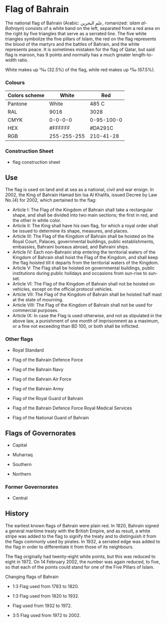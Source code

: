 # Flag of Bahrain

The national flag of Bahrain (Arabic: علم البحرين, romanized: *ʿalam al-Baḥrayn*) consists of a white band on the left, separated from a red area on the right by five triangles that serve as a serrated line. The five white triangles symbolize the five pillars of Islam, the red on the flag represents the blood of the martyrs and the battles of Bahrain, and the white represents peace. It is sometimes mistaken for the flag of Qatar, but said flag is maroon, has 9 points and normally has a much greater length-to-width ratio.

White makes up 13⁄40 (32.5%) of the flag, while red makes up 27⁄40 (67.5%).

### Colours

|  Colors scheme | White       | Red         |
| -------------- | ----------- | ----------- |
| Pantone        | White       | 485 C       |
| RAL            | 9016        | 3028        |
| CMYK           | 0-0-0-0     | 0-95-100-0  |
| HEX            | #FFFFFF     | #DA291C     |
| RGB            | 255-255-255 | 210-41-28   |

### Construction Sheet

- flag construction sheet

## Use

The flag is used on land and at sea as a national, civil and war ensign. In 2002, the King of Bahrain Hamad bin Isa Al Khalifa, issued Decree by Law No.(4) for 2002, which pertained to the flag:

- Article I: The Flag of the Kingdom of Bahrain shall take a rectangular shape, and shall be divided into two main sections; the first in red, and the other in white color.
- Article II: The King shall have his own flag, for which a royal order shall be issued to determine its shape, measures, and places.
- Article III: The Flag of the Kingdom of Bahrain shall be hoisted on the Royal Court, Palaces, governmental buildings, public establishments, embassies, Bahraini bureaus abroad, and Bahraini ships.
- Article IV: Each non-Bahraini ship entering the territorial waters of the Kingdom of Bahrain shall hoist the Flag of the Kingdom, and shall keep the flag hoisted till it departs from the territorial waters of the Kingdom.
- Article V: The Flag shall be hoisted on governmental buildings, public institutions during public holidays and occasions from sun-rise to sun-set.
- Article VI: The Flag of the Kingdom of Bahrain shall not be hoisted on vehicles, except on the official protocol vehicles.
- Article VII: The Flag of the Kingdom of Bahrain shall be hoisted half mast at the state of mourning.
- Article VIII: The Flag of the Kingdom of Bahrain shall not be used for commercial purposes.
- Article IX: In case the Flag is used otherwise, and not as stipulated in the above law, a punishment of one month of imprisonment as a maximum, or a fine not exceeding than BD 100, or both shall be inflicted.

### Other flags

-  Royal Standard

-  Flag of the Bahrain Defence Force

-  Flag of the Bahrain Navy

-  Flag of the Bahrain Air Force

-  Flag of the Bahrain Army

-  Flag of the Royal Guard of Bahrain

-  Flag of the Bahrain Defence Force Royal Medical Services

-  Flag of the National Guard of Bahrain

## Flags of Governorates

-  Capital

-  Muharraq

-  Southern

-  Northern

### Former Governorates

-  Central

## History

The earliest known flags of Bahrain were plain red. In 1820, Bahrain signed a general maritime treaty with the British Empire, and as result, a white stripe was added to the flag to signify the treaty and to distinguish it from the flags commonly used by pirates. In 1932, a serrated edge was added to the flag in order to differentiate it from those of its neighbours.

The flag originally had twenty-eight white points, but this was reduced to eight in 1972. On 14 February 2002, the number was again reduced, to five, so that each of the points could stand for one of the Five Pillars of Islam.

Changing flags of Bahrain

-  1:3 Flag used from 1783 to 1820.

-  1:3 Flag used from 1820 to 1932.

-  Flag used from 1932 to 1972.

-  3:5 Flag used from 1972 to 2002.
